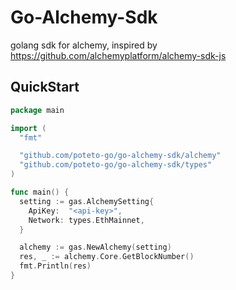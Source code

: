 # Go-Alchemy-Sdk

golang sdk for alchemy, inspired by https://github.com/alchemyplatform/alchemy-sdk-js

## QuickStart

```go
package main

import (
  "fmt"

  "github.com/poteto-go/go-alchemy-sdk/alchemy"
  "github.com/poteto-go/go-alchemy-sdk/types"
)

func main() {
  setting := gas.AlchemySetting{
    ApiKey:  "<api-key>",
    Network: types.EthMainnet,
  }

  alchemy := gas.NewAlchemy(setting)
  res, _ := alchemy.Core.GetBlockNumber()
  fmt.Println(res)
}
```
